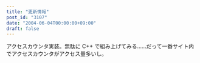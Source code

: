 ```yaml
---
title: "更新情報"
post_id: "3107"
date: "2004-06-04T00:00:00+09:00"
draft: false
---
```



アクセスカウンタ実装。無駄に C++ で組み上げてみる……だって一番サイト内でアクセスカウンタがアクセス量多いし。
